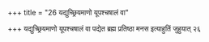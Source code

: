 +++
title = "26 यद्युच्छ्रियमाणो यूपश्चषालं वा"

+++
यद्युच्छ्रियमाणो यूपश्चषालं वा पद्येत ब्रह्म प्रतिष्ठा मनस इत्याहुतिं जुहुयात् २६
